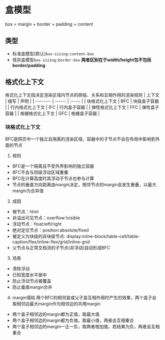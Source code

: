 # 盒模型
box = margin + border + padding + content
## 类型
- 标准盒模型(默认)`box-sizing:content-box`
- 怪异盒模型`box-sizing:border-box`
**两者区别在于width/height包不包括border/padding**
## 格式化上下文
格式化上下文指决定渲染区域内节点的排版、关系和互相作用的渲染规则
| 上下文        | 缩写    |  声明  |
| --------   | -----:   | :----: |
| 块格式化上下文        | BFC      |   块级盒子容器   |
| 行内格式化上下文        | IFC      |   行内盒子容器    |
| 弹性格式化上下文        | FFC     |  弹性盒子容器    |
| 格栅格式化上下文        | GFC      |   格栅盒子容器    |
### 块格式化上下文
BFC是网页中一个独立且隔离的渲染区域，容器中的子节点不会在布局中影响到外面的节点
1. 规则
- BFC是一个隔离且不受外界影响的独立容器
- BFC不会与同级浮动区域重叠
- BFC在计算高度时其浮动子节点也参与计算
- 节点的垂直方向距离由margin决定，相邻节点的margin会发生重叠，以最大margin为合并值
2. 成因
- 根节点：html
- 非溢出可见节点：overflow:!visible
- 浮动节点：float:left/right
- 绝对定位节点：position:absolute/fixed
- 被定义为块级的非块级节点: display:inline-block/table-cell/table-caption/flex/inline-flex/grid/inline-grid
- 父节点与正常文档流的子节点(非浮动)自动形成BFC
3. 场景
- 清除浮动
- 已知宽度水平居中
- 防止浮动节点被覆盖
- 防止垂直margin合并
4. margin塌陷
两个BFC的相邻盒或父子盒互相作用时产生的效果，两个盒子会取相邻边最大margin作为相邻边的共用margin
- 两个盒子相邻边的margin都为正值，取最大值
- 两个盒子相邻边的margin都为负值，取最小值，两者会互相重合
- 两个盒子相邻边的margin一正一负，取两者相加值，若结果为负，两者会互相重合